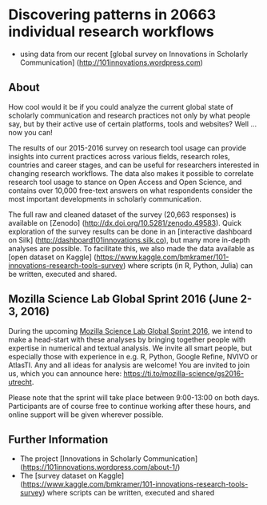 # Discovering patterns in 20663 individual research workflows 
- using data from our recent [global survey on Innovations in Scholarly Communication] (http://101innovations.wordpress.com) 

## About

How cool would it be if you could analyze the current global state of scholarly communication and research practices not only by what people say, but by their active use of certain platforms, tools and websites? Well … now you can!

The results of our 2015-2016 survey on research tool usage can provide insights into current practices across various fields, research roles, countries and career stages, and can be useful for researchers interested in changing research workflows. The data also makes it possible to correlate research tool usage to stance on Open Access and Open Science, and contains over 10,000 free-text answers on what respondents consider the most important developments in scholarly communication.

The full raw and cleaned dataset of the survey (20,663 responses) is available on [Zenodo] (http://dx.doi.org/10.5281/zenodo.49583). Quick exploration of the survey results can be done in an [interactive dashboard on Silk] (http://dashboard101innovations.silk.co), but many more in-depth analyses are possible. To facilitate this, we also made the data available as [open dataset on Kaggle] (https://www.kaggle.com/bmkramer/101-innovations-research-tools-survey) where scripts (in R, Python, Julia) can be written, executed and shared. 

## Mozilla Science Lab Global Sprint 2016 (June 2-3, 2016)
During the upcoming [Mozilla Science Lab Global Sprint
2016](https://www.mozillascience.org/global-sprint-2016), we intend to make a head-start with these analyses by bringing together people with expertise in numerical and textual analysis. We invite all smart people, but especially those with experience in e.g. R, Python, Google Refine, NVIVO or AtlasTI. Any and all ideas for analysis are welcome! You are invited to join us, which you can announce here: https://ti.to/mozilla-science/gs2016-utrecht.

Please note that the sprint will take place between 9:00-13:00 on both days. Participants are of course free to continue working after these hours, and online support will be given wherever possible.

## Further Information

- The project [Innovations in Scholarly Communication] (https://101innovations.wordpress.com/about-1/)
- The [survey dataset on Kaggle] (https://www.kaggle.com/bmkramer/101-innovations-research-tools-survey) where scripts can be written, executed and shared
